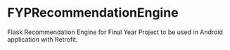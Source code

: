 # FYPRecommendationEngine

Flask Recommendation Engine for Final Year Project to be used in Android application with Retrofit.
